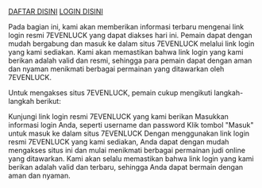 [DAFTAR DISINI](https://bekasiotomotif.com/)
[LOGIN DISINI](https://bekasiotomotif.com/)

Pada bagian ini, kami akan memberikan informasi terbaru mengenai link login resmi 7EVENLUCK yang dapat diakses hari ini. Pemain dapat dengan mudah bergabung dan masuk ke dalam situs 7EVENLUCK melalui link login yang kami sediakan. Kami akan memastikan bahwa link login yang kami berikan adalah valid dan resmi, sehingga para pemain dapat dengan aman dan nyaman menikmati berbagai permainan yang ditawarkan oleh 7EVENLUCK.

Untuk mengakses situs 7EVENLUCK, pemain cukup mengikuti langkah-langkah berikut:

Kunjungi link login resmi 7EVENLUCK yang kami berikan
Masukkan informasi login Anda, seperti username dan password
Klik tombol "Masuk" untuk masuk ke dalam situs 7EVENLUCK
Dengan menggunakan link login resmi 7EVENLUCK yang kami sediakan, Anda dapat dengan mudah mengakses situs ini dan mulai menikmati berbagai permainan judi online yang ditawarkan. Kami akan selalu memastikan bahwa link login yang kami berikan adalah valid dan terbaru, sehingga Anda dapat bermain dengan aman dan nyaman.
